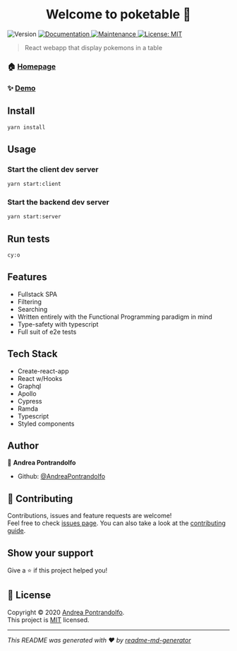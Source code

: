 <h1 align="center">Welcome to poketable 👋</h1>
<p>
  <img alt="Version" src="https://img.shields.io/badge/version-1.0.0-blue.svg?cacheSeconds=2592000" />
  <a href="https://github.com/AndreaPontrandolfo/poketable#readme" target="_blank">
    <img alt="Documentation" src="https://img.shields.io/badge/documentation-yes-brightgreen.svg" />
  </a>
  <a href="https://github.com/AndreaPontrandolfo/poketable/graphs/commit-activity" target="_blank">
    <img alt="Maintenance" src="https://img.shields.io/badge/Maintained%3F-yes-green.svg" />
  </a>
  <a href="https://github.com/AndreaPontrandolfo/poketable/blob/master/LICENSE" target="_blank">
    <img alt="License: MIT" src="https://img.shields.io/github/license/AndreaPontrandolfo/poketable" />
  </a>
</p>

> React webapp that display pokemons in a table

### 🏠 [Homepage](https://github.com/AndreaPontrandolfo/poketable)

### ✨ [Demo](wip)

## Install

```sh
yarn install
```

## Usage

### Start the client dev server

```sh
yarn start:client
```

### Start the backend dev server

```sh
yarn start:server
```

## Run tests

```sh
cy:o
```

## Features

* Fullstack SPA
* Filtering
* Searching
* Written entirely with the Functional Programming paradigm in mind
* Type-safety with typescript
* Full suit of e2e tests

## Tech Stack

* Create-react-app
* React w/Hooks
* Graphql
* Apollo
* Cypress
* Ramda
* Typescript
* Styled components

## Author

👤 **Andrea Pontrandolfo**

* Github: [@AndreaPontrandolfo](https://github.com/AndreaPontrandolfo)

## 🤝 Contributing

Contributions, issues and feature requests are welcome!<br />Feel free to check [issues page](https://github.com/AndreaPontrandolfo/poketable/issues). You can also take a look at the [contributing guide](https://github.com/AndreaPontrandolfo/poketable/blob/master/CONTRIBUTING.md).

## Show your support

Give a ⭐️ if this project helped you!

## 📝 License

Copyright © 2020 [Andrea Pontrandolfo](https://github.com/AndreaPontrandolfo).<br />
This project is [MIT](https://github.com/AndreaPontrandolfo/poketable/blob/master/LICENSE) licensed.

***
_This README was generated with ❤️ by [readme-md-generator](https://github.com/kefranabg/readme-md-generator)_